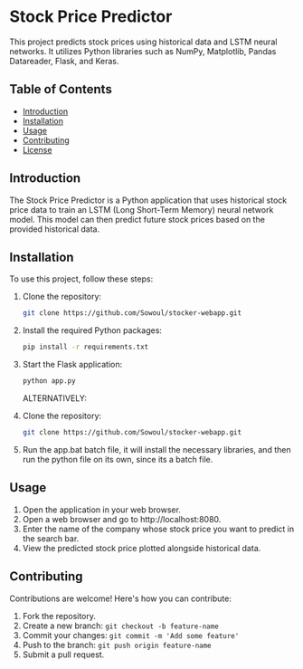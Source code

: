 # Stock Price Predictor

This project predicts stock prices using historical data and LSTM neural networks. It utilizes Python libraries such as NumPy, Matplotlib, Pandas Datareader, Flask, and Keras.

## Table of Contents

- [Introduction](#introduction)
- [Installation](#installation)
- [Usage](#usage)
- [Contributing](#contributing)
- [License](#license)

## Introduction

The Stock Price Predictor is a Python application that uses historical stock price data to train an LSTM (Long Short-Term Memory) neural network model. This model can then predict future stock prices based on the provided historical data.

## Installation

To use this project, follow these steps:

1. Clone the repository:

    ```bash
    git clone https://github.com/Sowoul/stocker-webapp.git
    ```

2. Install the required Python packages:

    ```bash
    pip install -r requirements.txt
    ```

3. Start the Flask application:

    ```bash
    python app.py
    ```

    ALTERNATIVELY:
   
1. Clone the repository:

    ```bash
    git clone https://github.com/Sowoul/stocker-webapp.git
    ```
2. Run the app.bat batch file, it will install the necessary libraries, and then run the python file on its own, since its a batch file.



## Usage

1. Open the application in your web browser.
2. Open a web browser and go to http://localhost:8080.
3. Enter the name of the company whose stock price you want to predict in the search bar.
4. View the predicted stock price plotted alongside historical data.


## Contributing

Contributions are welcome! Here's how you can contribute:

1. Fork the repository.
2. Create a new branch: `git checkout -b feature-name`
3. Commit your changes: `git commit -m 'Add some feature'`
4. Push to the branch: `git push origin feature-name`
5. Submit a pull request.
